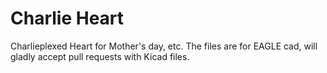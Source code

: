 Charlie Heart
=============

Charlieplexed Heart for Mother's day, etc.  The files are for EAGLE cad, will gladly accept pull requests with Kicad files.
